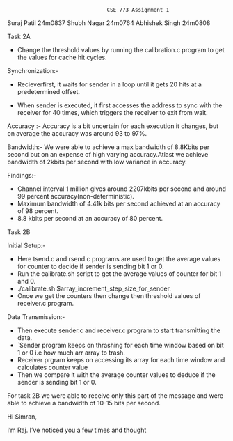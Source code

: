                                     CSE 773 Assignment 1

Suraj Patil 24m0837
Shubh Nagar 24m0764
Abhishek Singh 24m0808

Task 2A

- Change the threshold values by running the calibration.c program to get the values 
  for cache hit cycles.

Synchronization:-

- Recieverfirst, it waits for sender in a loop until it gets 20 hits at a predetermined offset.

- When sender is executed, it first accesses the address to sync with the receiver for 40 times, which triggers the receiver to exit from wait.

Accuracy :- Accuracy is a bit uncertain for each execution it changes, but on average the accuracy was around 93 to 97%.

Bandwidth:- We were able to achieve a max bandwidth of 8.8Kbits per second but on an expense of high varying accuracy.Atlast we achieve bandwidth of 2kbits per second with low variance in accuracy.
 
 Findings:-
 
 - Channel interval 1 million gives around 2207kbits per second and around 99 percent accuracy(non-deterministic).
 - Maximum bandwidth of 4.41k bits per second achieved at an accuracy of 98 percent.
 - 8.8 kbits per second at an accuracy of 80 percent.

Task 2B

Initial Setup:-
    
- Here tsend.c and rsend.c programs are used to get the average values for counter to decide if sender is sending bit 1 or 0.
- Run the calibrate.sh script to get the average values of counter for bit 1 and 0.
- ./calibrate.sh $array_increment_step_size_for_sender.
- Once we get the counters then change then threshold values of receiver.c program.

Data Transmission:-

- Then execute sender.c and receiver.c program to start transmitting the data.
- `Sender program keeps on thrashing for each time window based on bit 1 or 0 i.e how much arr
  array to trash.
- Receiver prgram keeps on accessing its array for each time window and calculates counter value
- Then we compare it with the average counter values to deduce if the  sender is sending bit 1 or 0.
    
For task 2B we were able to receive only this part of the message and were able to achieve a bandwidth of 10-15 bits per second.

Hi Simran,

I’m Raj. I’ve noticed you a few times and thought

